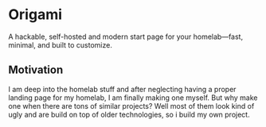 # Origami

A hackable, self-hosted and modern start page for your homelab—fast, minimal, and built to customize.

## Motivation

I am deep into the homelab stuff and after neglecting having a proper landing page for my homelab, I am finally making one myself. But why make one when there are tons of similar projects? Well most of them look kind of ugly and are build on top of older technologies, so i build my own project. 
